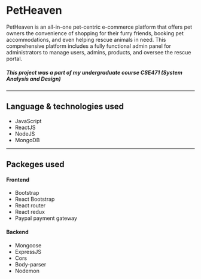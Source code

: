 # **PetHeaven**



PetHeaven is an all-in-one pet-centric e-commerce platform that offers pet owners the convenience of shopping for their furry friends, booking pet accommodations, and even helping rescue animals in need. This comprehensive platform includes a fully functional admin panel for administrators to manage users, admins, products, and oversee the rescue portal. 
<br />

##### **This project was a part of my undergraduate course CSE471 (System Analysis and Design)**

---
## **Language & technologies used**
* JavaScript
* ReactJS
* NodeJS
* MongoDB

---

## **Packeges used**

#### Frontend
* Bootstrap
* React Bootstrap
* React router
* React redux
* Paypal payment gateway

#### Backend
* Mongoose
* ExpressJS
* Cors
* Body-parser
* Nodemon

